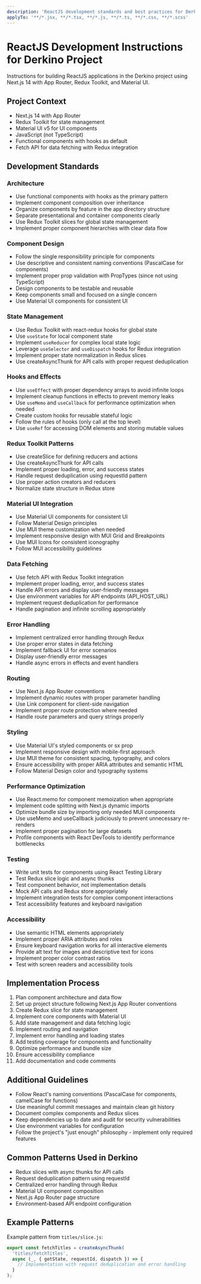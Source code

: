 ```yaml
---
description: 'ReactJS development standards and best practices for Derkino project'
applyTo: '**/*.jsx, **/*.tsx, **/*.js, **/*.ts, **/*.css, **/*.scss'
---
```


# ReactJS Development Instructions for Derkino Project

Instructions for building ReactJS applications in the Derkino project using Next.js 14 with App Router, Redux Toolkit, and Material UI.

## Project Context
- Next.js 14 with App Router
- Redux Toolkit for state management
- Material UI v5 for UI components
- JavaScript (not TypeScript)
- Functional components with hooks as default
- Fetch API for data fetching with Redux integration

## Development Standards

### Architecture
- Use functional components with hooks as the primary pattern
- Implement component composition over inheritance
- Organize components by feature in the app directory structure
- Separate presentational and container components clearly
- Use Redux Toolkit slices for global state management
- Implement proper component hierarchies with clear data flow

### Component Design
- Follow the single responsibility principle for components
- Use descriptive and consistent naming conventions (PascalCase for components)
- Implement proper prop validation with PropTypes (since not using TypeScript)
- Design components to be testable and reusable
- Keep components small and focused on a single concern
- Use Material UI components for consistent UI

### State Management
- Use Redux Toolkit with react-redux hooks for global state
- Use `useState` for local component state
- Implement `useReducer` for complex local state logic
- Leverage `useSelector` and `useDispatch` hooks for Redux integration
- Implement proper state normalization in Redux slices
- Use createAsyncThunk for API calls with proper request deduplication

### Hooks and Effects
- Use `useEffect` with proper dependency arrays to avoid infinite loops
- Implement cleanup functions in effects to prevent memory leaks
- Use `useMemo` and `useCallback` for performance optimization when needed
- Create custom hooks for reusable stateful logic
- Follow the rules of hooks (only call at the top level)
- Use `useRef` for accessing DOM elements and storing mutable values

### Redux Toolkit Patterns
- Use createSlice for defining reducers and actions
- Use createAsyncThunk for API calls
- Implement proper loading, error, and success states
- Handle request deduplication using requestId pattern
- Use proper action creators and reducers
- Normalize state structure in Redux store

### Material UI Integration
- Use Material UI components for consistent UI
- Follow Material Design principles
- Use MUI theme customization when needed
- Implement responsive design with MUI Grid and Breakpoints
- Use MUI Icons for consistent iconography
- Follow MUI accessibility guidelines

### Data Fetching
- Use fetch API with Redux Toolkit integration
- Implement proper loading, error, and success states
- Handle API errors and display user-friendly messages
- Use environment variables for API endpoints (API_HOST_URL)
- Implement request deduplication for performance
- Handle pagination and infinite scrolling appropriately

### Error Handling
- Implement centralized error handling through Redux
- Use proper error states in data fetching
- Implement fallback UI for error scenarios
- Display user-friendly error messages
- Handle async errors in effects and event handlers

### Routing
- Use Next.js App Router conventions
- Implement dynamic routes with proper parameter handling
- Use Link component for client-side navigation
- Implement proper route protection where needed
- Handle route parameters and query strings properly

### Styling
- Use Material UI's styled components or sx prop
- Implement responsive design with mobile-first approach
- Use MUI theme for consistent spacing, typography, and colors
- Ensure accessibility with proper ARIA attributes and semantic HTML
- Follow Material Design color and typography systems

### Performance Optimization
- Use React.memo for component memoization when appropriate
- Implement code splitting with Next.js dynamic imports
- Optimize bundle size by importing only needed MUI components
- Use useMemo and useCallback judiciously to prevent unnecessary re-renders
- Implement proper pagination for large datasets
- Profile components with React DevTools to identify performance bottlenecks

### Testing
- Write unit tests for components using React Testing Library
- Test Redux slice logic and async thunks
- Test component behavior, not implementation details
- Mock API calls and Redux store appropriately
- Implement integration tests for complex component interactions
- Test accessibility features and keyboard navigation

### Accessibility
- Use semantic HTML elements appropriately
- Implement proper ARIA attributes and roles
- Ensure keyboard navigation works for all interactive elements
- Provide alt text for images and descriptive text for icons
- Implement proper color contrast ratios
- Test with screen readers and accessibility tools

## Implementation Process
1. Plan component architecture and data flow
2. Set up project structure following Next.js App Router conventions
3. Create Redux slice for state management
4. Implement core components with Material UI
5. Add state management and data fetching logic
6. Implement routing and navigation
7. Implement error handling and loading states
8. Add testing coverage for components and functionality
9. Optimize performance and bundle size
10. Ensure accessibility compliance
11. Add documentation and code comments

## Additional Guidelines
- Follow React's naming conventions (PascalCase for components, camelCase for functions)
- Use meaningful commit messages and maintain clean git history
- Document complex components and Redux slices
- Keep dependencies up to date and audit for security vulnerabilities
- Use environment variables for configuration
- Follow the project's "just enough" philosophy - implement only required features

## Common Patterns Used in Derkino
- Redux slices with async thunks for API calls
- Request deduplication pattern using requestId
- Centralized error handling through Redux
- Material UI component composition
- Next.js App Router page structure
- Environment-based API endpoint configuration

## Example Patterns

Example pattern from `titles/slice.js`:
```javascript
export const fetchTitles = createAsyncThunk(
  'titles/fetchTitles',
  async (_, { getState, requestId, dispatch }) => {
    // Implementation with request deduplication and error handling
  }
);
```